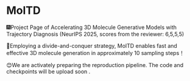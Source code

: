 # MolTD
🎆Project Page of Accelerating 3D Molecule Generative Models with Trajectory Diagnosis (NeurIPS 2025, scores from the reviewer: 6,5,5,5) 

🚀Employing a divide-and-conquer strategy, MolTD enables fast and effective 3D molecule generation in approximately 10 sampling steps！

😊We are activately preparing the reproduction pipeline. The code and checkpoints will be upload soon .
